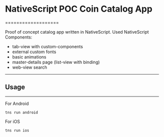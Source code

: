 
# NativeScript POC Coin Catalog App
===================

Proof of concept catalog app written in NativeScript.
Used NativeScript Components:

- tab-view with custom-components
- external custom fonts
- basic animations
- master-details page (list-view with binding)
- web-view search 

----------

## Usage
-------

For Android

    tns run android

For iOS

    tns run ios